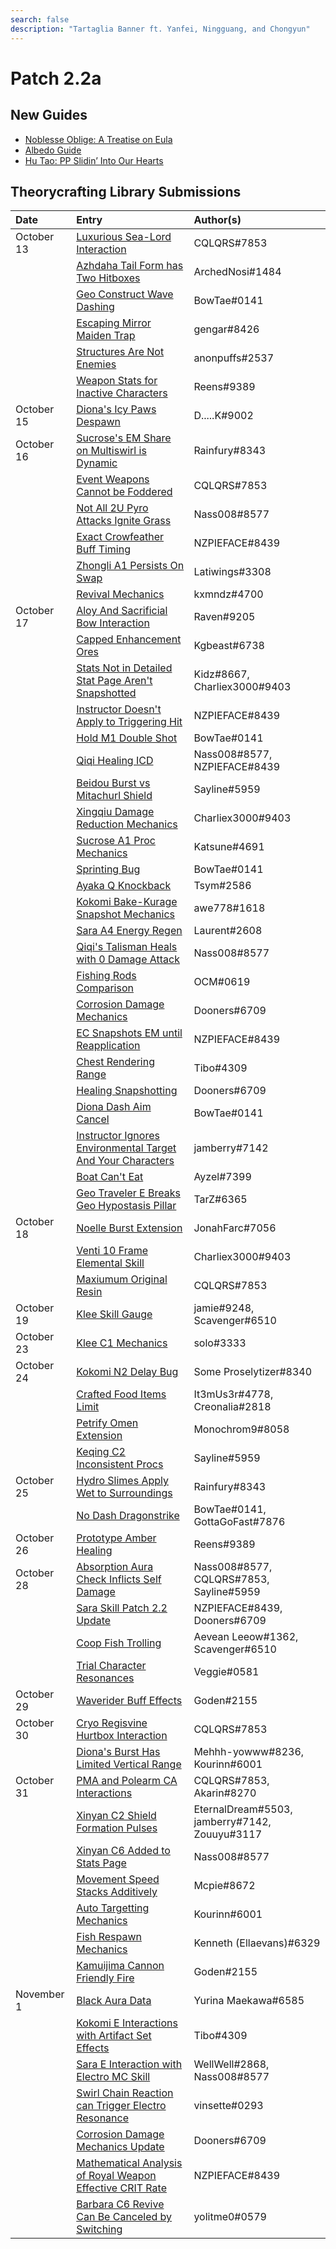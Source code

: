 ```yaml
---
search: false
description: "Tartaglia Banner ft. Yanfei, Ningguang, and Chongyun"
---
```


# Patch 2.2a

## New Guides

* [Noblesse Oblige: A Treatise on Eula](https://keqingmains.com/eula/)
* [Albedo Guide](https://keqingmains.com/albedo/)
* [Hu Tao: PP Slidin’ Into Our Hearts](https://keqingmains.com/hu-tao/)

## Theorycrafting Library Submissions

| Date       | Entry                                                                                                                                                                      | Author\(s\)                                   |
| :--------- | :------------------------------------------------------------------------------------------------------------------------------------------------------------------------- | :-------------------------------------------- |
| October 13 | [Luxurious Sea-Lord Interaction](/evidence/equipment/weapons#luxurious-sea-lord-interactions)                                                                              | CQLQRS#7853                                   |
|            | [Azhdaha Tail Form has Two Hitboxes](/evidence/combat-mechanics/enemy-mechanics/enemy-interactions#azhdaha-in-his-tail-form-has-two-independent-hitboxes)                  | ArchedNosi#1484                               |
|            | [Geo Construct Wave Dashing](/evidence/combat-mechanics/tech/glide-cancel#geo-construct-wave-dashing)                                                                      | BowTae#0141                                   |
|            | [Escaping Mirror Maiden Trap](/evidence/combat-mechanics/enemy-mechanics/enemy-interactions#escape-mirror-maiden-trap)                                                     | gengar#8426                                   |
|            | [Structures Are Not Enemies](/evidence/general-mechanics/overworld#structures-arent-enemies)                                                                               | anonpuffs#2537                                |
|            | [Weapon Stats for Inactive Characters](/evidence/equipment/weapons#weapon-stats-for-inactive-characters)                                                                   | Reens#9389                                    |
| October 15 | [Diona's Icy Paws Despawn](/evidence/characters/cryo/diona#icy-paws-despawn-after-a-certain-amount-of-time-if-they-do-not-hit-a-target)                                    | D.....K#9002                                  |
| October 16 | [Sucrose's EM Share on Multiswirl is Dynamic](/evidence/characters/anemo/sucrose#sucroses-em-share-on-multiswirl-is-dynamic)                                               | Rainfury#8343                                 |
|            | [Event Weapons Cannot be Foddered](/evidence/equipment/weapons#event-weapons-cannot-be-foddered)                                                                           | CQLQRS#7853                                   |
|            | [Not All 2U Pyro Attacks Ignite Grass](/evidence/general-mechanics/overworld#not-all-2u-pyro-attacks-ignite-grass)                                                         | Nass008#8577                                  |
|            | [Exact Crowfeather Buff Timing](/evidence/characters/electro/kujou-sara#exact-crowfeather-buff-timing)                                                                     | NZPIEFACE#8439                                |
|            | [Zhongli A1 Persists On Swap](/evidence/characters/geo/zhongli#zhongli-a1-persists-on-swap)                                                                                | Latiwings#3308                                |
|            | [Revival Mechanics](/evidence/general-mechanics/overworld#health-and-revive-mechanics)                                                                                     | kxmndz#4700                                   |
| October 17 | [Aloy And Sacrificial Bow Interaction](/evidence/characters/cryo/aloy#aloy-and-sac-bow-interaction)                                                                        | Raven#9205                                    |
|            | [Capped Enhancement Ores](/evidence/general-mechanics/miscellaneous-entries#capped-enhancement-ores)                                                                       | Kgbeast#6738                                  |
|            | [Stats Not in Detailed Stat Page Aren't Snapshotted](/evidence/combat-mechanics/snapshot-and-dynamic#stats-not-in-details-stat-page-are-not-snapshot)                      | Kidz#8667, Charliex3000#9403                  |
|            | [Instructor Doesn't Apply to Triggering Hit](/evidence/equipment/artifacts#instructor-doesnt-apply-to-triggering-hit)                                                      | NZPIEFACE#8439                                |
|            | [Hold M1 Double Shot](/evidence/combat-mechanics/tech/aim-cancel#hold-m1-double-shot)                                                                                      | BowTae#0141                                   |
|            | [Qiqi Healing ICD](/evidence/characters/cryo/qiqi#qiqi-talisman-icd)                                                                                                       | Nass008#8577, NZPIEFACE#8439                  |
|            | [Beidou Burst vs Mitachurl Shield](/evidence/characters/electro/beidou#beidous-q-and-mitachurl-shield-interactions)                                                        | Sayline#5959                                  |
|            | [Xingqiu Damage Reduction Mechanics](/evidence/characters/hydro/xingqiu#xingqiu-qs-rain-sword-damage-reduction-overrides-es)                                               | Charliex3000#9403                             |
|            | [Sucrose A1 Proc Mechanics](/evidence/characters/anemo/sucrose#sucroses-a1-talent-does-not-proc-on-swirling-environmental-objects-and-guoba)                               | Katsune#4691                                  |
|            | [Sprinting Bug](/evidence/general-mechanics/bugs#sprinting-bug)                                                                                                            | BowTae#0141                                   |
|            | [Ayaka Q Knockback](/evidence/characters/cryo/kamisato-ayaka#ayaka-q-pushes-away-enemies)                                                                                  | Tsym#2586                                     |
|            | [Kokomi Bake-Kurage Snapshot Mechanics](/evidence/characters/hydro/sangonomiya-kokomi#snapshot-burst-dmg-bonus-onto-bake-kurage-by-switching)                              | awe778#1618                                   |
|            | [Sara A4 Energy Regen](/evidence/characters/electro/kujou-sara#decorum-energy-regen)                                                                                       | Laurent#2608                                  |
|            | [Qiqi's Talisman Heals with 0 Damage Attack](/evidence/characters/cryo/qiqi#talisman-heals-regardless-dealing-dmg-or-not)                                                  | Nass008#8577                                  |
|            | [Fishing Rods Comparison](/evidence/general-mechanics/lifeskills#fishing-rods-comparison)                                                                                  | OCM#0619                                      |
|            | [Corrosion Damage Mechanics](/evidence/combat-mechanics/enemy-mechanics/enemy-interactions#corrosion-damage-mechanics)                                                     | Dooners#6709                                  |
|            | [EC Snapshots EM until Reapplication](/evidence/combat-mechanics/elemental-effects/transformative-reactions#electro-charged-snapshots-em-until-reapplying)                 | NZPIEFACE#8439                                |
|            | [Chest Rendering Range](/evidence/general-mechanics/overworld#treasure-compass-chest-rendering)                                                                            | Tibo#4309                                     |
|            | [Healing Snapshotting](/evidence/combat-mechanics/snapshot-and-dynamic#healing-over-time-is-snapshot-on-cast)                                                              | Dooners#6709                                  |
|            | [Diona Dash Aim Cancel](/evidence/characters/cryo/diona#diona-dash-aim-cancel)                                                                                             | BowTae#0141                                   |
|            | [Instructor Ignores Environmental Target And Your Characters](/evidence/equipment/artifacts#instructor-ignores-environmental-target-and-your-characters)                   | jamberry#7142                                 |
|            | [Boat Can't Eat](/evidence/general-mechanics/lifeskills#boat-stamina-and-food)                                                                                             | Ayzel#7399                                    |
|            | [Geo Traveler E Breaks Geo Hypostasis Pillar](/evidence/combat-mechanics/enemy-mechanics/enemy-interactions#geo-hypostasis)                                                | TarZ#6365                                     |
| October 18 | [Noelle Burst Extension](/evidence/characters/geo/noelle#noelle-c6-burst-extension)                                                                                        | JonahFarc#7056                                |
|            | [Venti 10 Frame Elemental Skill](/evidence/characters/anemo/venti#venti-10-frame-elemental-skill)                                                                          | Charliex3000#9403                             |
|            | [Maxiumum Original Resin](/evidence/general-mechanics/miscellaneous-entries#maximum-original-resin)                                                                        | CQLQRS#7853                                   |
| October 19 | [Klee Skill Gauge](/evidence/characters/pyro/klee#klee-skill-gauge)                                                                                                        | jamie#9248, Scavenger#6510                    |
| October 23 | [Klee C1 Mechanics](/evidence/characters/pyro/klee#klee-c1-mechanics)                                                                                                      | solo#3333                                     |
| October 24 | [Kokomi N2 Delay Bug](/evidence/characters/hydro/sangonomiya-kokomi#kokomi-n2-delay-bug)                                                                                   | Some Proselytizer#8340                        |
|            | [Crafted Food Items Limit](/evidence/general-mechanics/miscellaneous-entries#crafted-food-items-limit)                                                                     | It3mUs3r#4778, Creonalia#2818                 |
|            | [Petrify Omen Extension](/evidence/characters/hydro/mona#petrify-omen-extension)                                                                                           | Monochrom9#8058                               |
|            | [Keqing C2 Inconsistent Procs](/evidence/characters/electro/keqing#keqing-c2-procs-inconsistently)                                                                         | Sayline#5959                                  |
| October 25 | [Hydro Slimes Apply Wet to Surroundings](/evidence/combat-mechanics/enemy-mechanics/enemy-interactions#hydro-slimes-apply-wet-to-surroundings)                             | Rainfury#8343                                 |
|            | [No Dash Dragonstrike](/evidence/combat-mechanics/tech/plunge#no-dash-dragonstrike)                                                                                        | BowTae#0141, GottaGoFast#7876                 |
| October 26 | [Prototype Amber Healing](/evidence/equipment/weapons#prototype-amber-healing-clarification)                                                                               | Reens#9389                                    |
| October 28 | [Absorption Aura Check Inflicts Self Damage](/evidence/combat-mechanics/elemental-effects/elemental-absorption#absorption-aura-check-inflicts-self-damage)                 | Nass008#8577, CQLQRS#7853, Sayline#5959       |
|            | [Sara Skill Patch 2.2 Update](/evidence/characters/electro/kujou-sara#sara-skill-patch-2.2-update)                                                                         | NZPIEFACE#8439, Dooners#6709                  |
|            | [Coop Fish Trolling](/evidence/general-mechanics/lifeskills#co-op-fish-trolling)                                                                                           | Aevean Leeow#1362, Scavenger#6510             |
|            | [Trial Character Resonances](/evidence/combat-mechanics/elemental-effects/elemental-resonance#trial-character-resonances)                                                  | Veggie#0581                                   |
| October 29 | [Waverider Buff Effects](/evidence/general-mechanics/lifeskills#waverider-buff-effects)                                                                                    | Goden#2155                                    |
| October 30 | [Cryo Regisvine Hurtbox Interaction](/evidence/combat-mechanics/enemy-mechanics/enemy-interactions#pyronado-and-cryo-regisvine-hurtbox-interaction)                        | CQLQRS#7853                                   |
|            | [Diona's Burst Has Limited Vertical Range](/evidence/characters/cryo/diona#diona-has-finite-vertical-range-for-burst-healing)                                              | Mehhh-yowww#8236, Kourinn#6001                |
| October 31 | [PMA and Polearm CA Interactions](/evidence/combat-mechanics/enemy-mechanics/enemy-interactions#pma-and-polearm-ca-interactions)                                           | CQLQRS#7853, Akarin#8270                      |
|            | [Xinyan C2 Shield Formation Pulses](/evidence/characters/pyro/xinyan#xinyan-c2-shield-formation-pulses-extra-times)                                                        | EternalDream#5503, jamberry#7142, Zouuyu#3117 |
|            | [Xinyan C6 Added to Stats Page](/evidence/characters/pyro/xinyan#xinyan-c6-affects-her-skill-and-burst)                                                                    | Nass008#8577                                  |
|            | [Movement Speed Stacks Additively](/evidence/general-mechanics/movement-and-physics#movement-speed-stacks-additively)                                                      | Mcpie#8672                                    |
|            | [Auto Targetting Mechanics](/evidence/combat-mechanics/enemy-mechanics/enemy-attributes#targeting-ignores-enemy-hitbox-location)                                           | Kourinn#6001                                  |
|            | [Fish Respawn Mechanics](/evidence/general-mechanics/lifeskills#fish-replacement)                                                                                          | Kenneth (Ellaevans)#6329                      |
|            | [Kamuijima Cannon Friendly Fire](/evidence/general-mechanics/miscellaneous-entries#kamuijima-cannon-friendly-fire)                                                         | Goden#2155                                    |
| November 1 | [Black Aura Data](/evidence/combat-mechanics/enemy-mechanics/enemy-attributes#black-aura-data)                                                                             | Yurina Maekawa#6585                           |
|            | [Kokomi E Interactions with Artifact Set Effects](/evidence/characters/hydro/sangonomiya-kokomi#kokomi-skill-triggers-artifact-effects-even-when-interrupted)              | Tibo#4309                                     |
|            | [Sara E Interaction with Electro MC Skill](/evidence/characters/electro/kujou-sara#pre-a4-emc-skill-er-buff-with-sara-)                                                    | WellWell#2868, Nass008#8577                   |
|            | [Swirl Chain Reaction can Trigger Electro Resonance](/evidence/combat-mechanics/elemental-effects/elemental-resonance#swirl-chain-reactions-can-trigger-electro-resonance) | vinsette#0293                                 |
|            | [Corrosion Damage Mechanics Update](/evidence/combat-mechanics/enemy-mechanics/enemy-interactions#corrosion-damage-mechanics-update)                                       | Dooners#6709                                  |
|            | [Mathematical Analysis of Royal Weapon Effective CRIT Rate](/evidence/equipment/weapons#mathematical-analysis-of-royal-weapon-effective-crit-rate)                         | NZPIEFACE#8439                                |
|            | [Barbara C6 Revive Can Be Canceled by Switching](/evidence/characters/hydro/barbara#c6-revive-can-be-canceled-by-switching)                                                | yolitme0#0579                                 |
